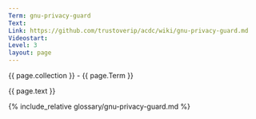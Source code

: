 ```yaml
---
Term: gnu-privacy-guard
Text: 
Link: https://github.com/trustoverip/acdc/wiki/gnu-privacy-guard.md
Videostart: 
Level: 3
layout: page
---
```


{{ page.collection }} - {{ page.Term }}

   {{ page.text }}

{% include_relative glossary/gnu-privacy-guard.md %}
